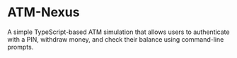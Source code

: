 # ATM-Nexus
 A simple TypeScript-based ATM simulation that allows users to authenticate with a PIN, withdraw money, and check their balance using command-line prompts.
